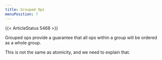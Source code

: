 ```yaml
---
title: Grouped Ops
menuPosition: 7
---
```


{{< ArticleStatus 5468 >}}

Grouped ops provide a guarantee that all ops within a group will be ordered as a whole group.

This is not the same as atomicity, and we need to explain that.
